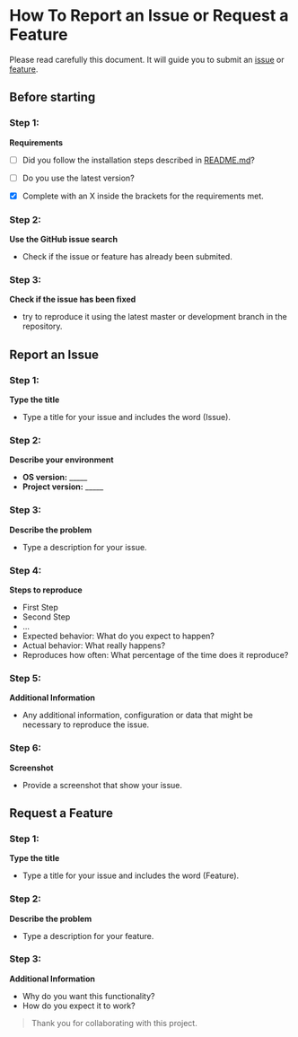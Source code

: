 # How To Report an Issue or Request a Feature

Please read carefully this document. It will guide you to submit an [issue](#issue)
 or [feature](feature).

<a name="started"></a>
## Before starting

### Step 1:

**Requirements**

  * [ ] Did you follow the installation steps described in
 [README.md](https://github.com/ManuelGil/Script-Reset-Windows-Update-Tool/blob/master/README.md)?
  * [ ] Do you use the latest version?

  * [x] Complete with an X inside the brackets for the requirements met.

### Step 2:

**Use the GitHub issue search**

  * Check if the issue or feature has already been submited.

### Step 3:

**Check if the issue has been fixed**

  * try to reproduce it using the latest master or development branch in the
  repository.

<a name="issue"></a>
## Report an Issue

### Step 1:

**Type the title**

  * Type a title for your issue and includes the word (Issue).

### Step 2:

**Describe your environment**

  * **OS version:** _____
  * **Project version:** _____

### Step 3:

**Describe the problem**

  * Type a description for your issue.

### Step 4:

**Steps to reproduce**

  * First Step
  * Second Step
  * ...
  * Expected behavior: What do you expect to happen?
  * Actual behavior: What really happens?
  * Reproduces how often: What percentage of the time does it reproduce?

### Step 5:

**Additional Information**

  * Any additional information, configuration or data that might be necessary
  to reproduce the issue.

### Step 6:

**Screenshot**

  * Provide a screenshot that show your issue.

<a name="feature"></a>
## Request a Feature

### Step 1:

**Type the title**

  * Type a title for your issue and includes the word (Feature).

### Step 2:

**Describe the problem**

  * Type a description for your feature.

### Step 3:

**Additional Information**

  * Why do you want this functionality?
  * How do you expect it to work?

> Thank you for collaborating with this project.
